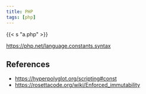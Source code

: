 ```yaml
---
title: PHP
tags: [php]
---
```


{{< s "a.php" >}}

<https://php.net/language.constants.syntax>

## References

- <https://hyperpolyglot.org/scripting#const>
- <https://rosettacode.org/wiki/Enforced_immutability>
